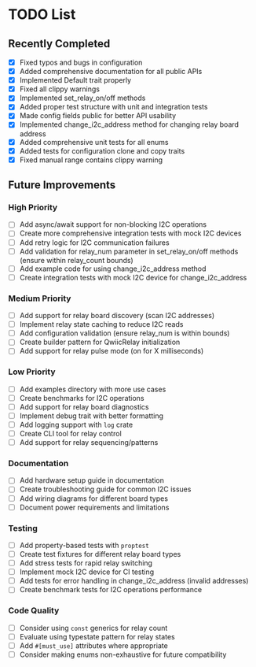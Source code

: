 # TODO List

## Recently Completed
- [x] Fixed typos and bugs in configuration
- [x] Added comprehensive documentation for all public APIs
- [x] Implemented Default trait properly
- [x] Fixed all clippy warnings
- [x] Implemented set_relay_on/off methods
- [x] Added proper test structure with unit and integration tests
- [x] Made config fields public for better API usability
- [x] Implemented change_i2c_address method for changing relay board address
- [x] Added comprehensive unit tests for all enums
- [x] Added tests for configuration clone and copy traits
- [x] Fixed manual range contains clippy warning

## Future Improvements

### High Priority
- [ ] Add async/await support for non-blocking I2C operations
- [ ] Create more comprehensive integration tests with mock I2C devices
- [ ] Add retry logic for I2C communication failures
- [ ] Add validation for relay_num parameter in set_relay_on/off methods (ensure within relay_count bounds)
- [ ] Add example code for using change_i2c_address method
- [ ] Create integration tests with mock I2C device for change_i2c_address

### Medium Priority
- [ ] Add support for relay board discovery (scan I2C addresses)
- [ ] Implement relay state caching to reduce I2C reads
- [ ] Add configuration validation (ensure relay_num is within bounds)
- [ ] Create builder pattern for QwiicRelay initialization
- [ ] Add support for relay pulse mode (on for X milliseconds)

### Low Priority
- [ ] Add examples directory with more use cases
- [ ] Create benchmarks for I2C operations
- [ ] Add support for relay board diagnostics
- [ ] Implement debug trait with better formatting
- [ ] Add logging support with `log` crate
- [ ] Create CLI tool for relay control
- [ ] Add support for relay sequencing/patterns

### Documentation
- [ ] Add hardware setup guide in documentation
- [ ] Create troubleshooting guide for common I2C issues
- [ ] Add wiring diagrams for different board types
- [ ] Document power requirements and limitations

### Testing
- [ ] Add property-based tests with `proptest`
- [ ] Create test fixtures for different relay board types
- [ ] Add stress tests for rapid relay switching
- [ ] Implement mock I2C device for CI testing
- [ ] Add tests for error handling in change_i2c_address (invalid addresses)
- [ ] Create benchmark tests for I2C operations performance

### Code Quality
- [ ] Consider using `const` generics for relay count
- [ ] Evaluate using typestate pattern for relay states
- [ ] Add `#[must_use]` attributes where appropriate
- [ ] Consider making enums non-exhaustive for future compatibility